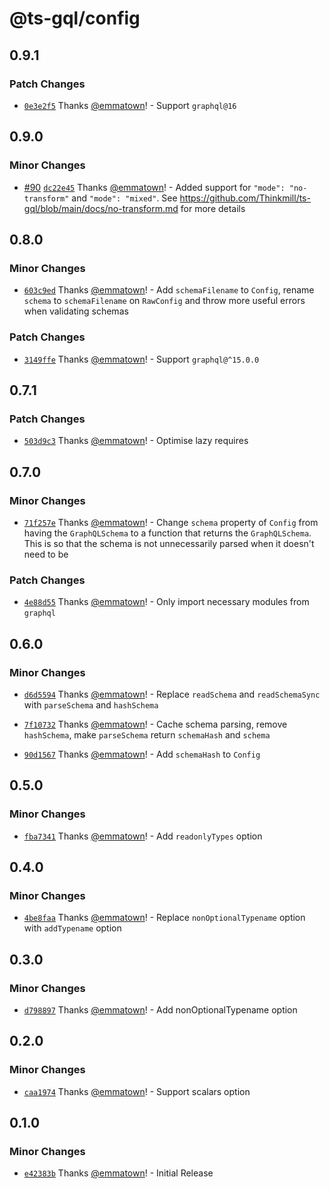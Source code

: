 # @ts-gql/config

## 0.9.1

### Patch Changes

- [`0e3e2f5`](https://github.com/Thinkmill/ts-gql/commit/0e3e2f5004c7e42bbc394664c5e667ce3597e6fd) Thanks [@emmatown](https://github.com/emmatown)! - Support `graphql@16`

## 0.9.0

### Minor Changes

- [#90](https://github.com/Thinkmill/ts-gql/pull/90) [`dc22e45`](https://github.com/Thinkmill/ts-gql/commit/dc22e457d14c816274037010a627d10bcb30f11d) Thanks [@emmatown](https://github.com/emmatown)! - Added support for `"mode": "no-transform"` and `"mode": "mixed"`. See https://github.com/Thinkmill/ts-gql/blob/main/docs/no-transform.md for more details

## 0.8.0

### Minor Changes

- [`603c9ed`](https://github.com/Thinkmill/ts-gql/commit/603c9ed186377c8de4517a8371aec08b45a3a425) Thanks [@emmatown](https://github.com/emmatown)! - Add `schemaFilename` to `Config`, rename `schema` to `schemaFilename` on `RawConfig` and throw more useful errors when validating schemas

### Patch Changes

- [`3149ffe`](https://github.com/Thinkmill/ts-gql/commit/3149ffe2ffb428273e80451d8a67873073e052c8) Thanks [@emmatown](https://github.com/emmatown)! - Support `graphql@^15.0.0`

## 0.7.1

### Patch Changes

- [`503d9c3`](https://github.com/Thinkmill/ts-gql/commit/503d9c361f32cb4855d017b7340c3b6db45d181b) Thanks [@emmatown](https://github.com/emmatown)! - Optimise lazy requires

## 0.7.0

### Minor Changes

- [`71f257e`](https://github.com/Thinkmill/ts-gql/commit/71f257e5ec9152b01bcb86aa06810a8d84e1441d) Thanks [@emmatown](https://github.com/emmatown)! - Change `schema` property of `Config` from having the `GraphQLSchema` to a function that returns the `GraphQLSchema`. This is so that the schema is not unnecessarily parsed when it doesn't need to be

### Patch Changes

- [`4e88d55`](https://github.com/Thinkmill/ts-gql/commit/4e88d551463c108fe30a609c24fa641e8f9ec88b) Thanks [@emmatown](https://github.com/emmatown)! - Only import necessary modules from `graphql`

## 0.6.0

### Minor Changes

- [`d6d5594`](https://github.com/Thinkmill/ts-gql/commit/d6d55946c9dfc118d87ba34b79d48d48a3144e4d) Thanks [@emmatown](https://github.com/emmatown)! - Replace `readSchema` and `readSchemaSync` with `parseSchema` and `hashSchema`

* [`7f10732`](https://github.com/Thinkmill/ts-gql/commit/7f10732c53b1b9541414b6c343ad7cd1e35e122c) Thanks [@emmatown](https://github.com/emmatown)! - Cache schema parsing, remove `hashSchema`, make `parseSchema` return `schemaHash` and `schema`

- [`90d1567`](https://github.com/Thinkmill/ts-gql/commit/90d15672f4737d8a1c15429f680790c9abdccf58) Thanks [@emmatown](https://github.com/emmatown)! - Add `schemaHash` to `Config`

## 0.5.0

### Minor Changes

- [`fba7341`](https://github.com/Thinkmill/ts-gql/commit/fba7341a1418e0a9d555172dc5c6e86899fa6ed3) Thanks [@emmatown](https://github.com/emmatown)! - Add `readonlyTypes` option

## 0.4.0

### Minor Changes

- [`4be8faa`](https://github.com/Thinkmill/ts-gql/commit/4be8faafa0fba17efa491a0aec8ddbb472aa5572) Thanks [@emmatown](https://github.com/emmatown)! - Replace `nonOptionalTypename` option with `addTypename` option

## 0.3.0

### Minor Changes

- [`d798897`](https://github.com/Thinkmill/ts-gql/commit/d7988972e801c41bb96aaa4dec5763ebae73e30e) Thanks [@emmatown](https://github.com/emmatown)! - Add nonOptionalTypename option

## 0.2.0

### Minor Changes

- [`caa1974`](https://github.com/Thinkmill/ts-gql/commit/caa19743de1aa1345795691b8d4eea58c052fc8f) Thanks [@emmatown](https://github.com/emmatown)! - Support scalars option

## 0.1.0

### Minor Changes

- [`e42383b`](https://github.com/Thinkmill/ts-gql/commit/e42383b5970a554462384f9851aabc173f7fcf52) Thanks [@emmatown](https://github.com/emmatown)! - Initial Release
